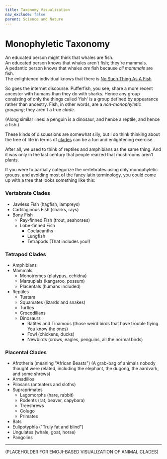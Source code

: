 ```yaml
---
title: Taxonomy Visualization
nav_exclude: false
parent: Science and Nature
---
```


# Monophyletic Taxonomy

An educated person might think that whales are fish.  
An educated person knows that whales aren't fish; they're mammals.  
A pedantic person knows that whales *are* fish because *all mammals* are fish.  
The enlightened individual knows that there is [No Such Thing As A Fish](https://www.youtube.com/watch?v=uhwcEvMJz1Y)

So goes the internet discourse. 
Pufferfish, you see, share a more recent ancestor with humans than they do with sharks.
Hence any group consisting of only the things called 'fish' is a group defined by appearance rather than ancestry.
Fish, in other words, are a *non-monophyletic grouping*; they aren't a true *clade*.  

(Along similar lines: a penguin is a dinosaur, and hence a reptile, and hence a fish.)

These kinds of discussions are somewhat silly, but I do think thinking about the tree of life in terms of 
[clades](https://en.wikipedia.org/wiki/Clade) can be a fun and enlightening exercise.

After all, we used to think of reptiles and amphibians as the same thing. And it was only in the last century that people reaized that mushrooms aren't plants.

If you were to partially categorize the vertebrates using only monophyletic groups, 
and avoiding most of the fancy latin terminology, 
you could come up with a tree that looks something like this:


### Vertabrate Clades

- Jawless Fish (hagfish, lampreys)
- Cartilaginous Fish (sharks, rays)
- Bony Fish
    - Ray-finned Fish (trout, seahorses)
    - Lobe-finned Fish
        - Coelacanths
        - Lungfish
        - Tetrapods (That includes you!)

### Tetrapod Clades

- Amphibians
- Mammals
    - Monotremes (platypus, echidna)
    - Marsupials (kangaroo, possum)
    - Placentals (humans included)
- Reptiles
    - Tuatara
    - Squamates (lizards and snakes)
    - Turtles
    - Crocodilians
    - Dinosaurs
        - Ratites and Tinamous (those weird birds that have trouble flying. You know the ones)
        - Fowl (chickens, ducks)
        - Newbirds (crows, eagles, penguins, all the normal birds)

### Placental Clades

- Afrotheria (meaning "African Beasts") (A grab-bag of animals nobody thought were related, including the elephant, the dugong, the aardvark, and some shrews)
- Armadillos
- Pilosans (anteaters and sloths)
- Supraprimates
    - Lagomorphs (hare, rabbit)
    - Rodents (rat, beaver, capybara)
    - Treeshrews
    - Colugo
    - Primates
- Bats
- Eulipotyphla ("Truly fat and blind")
- Ungulates (whale, goat, horse)
- Pangolins



<!--
> Tyrannoraptora is a clade defined as "all descendants of the last common ancestor of Tyrannosaurus rex and Passer domesticus (the house sparrow)"
https://en.wikipedia.org/wiki/Tyrannoraptora
-->


















---

(PLACEHOLDER FOR EMOJI-BASED VISUALIZATION OF ANIMAL CLADES)




